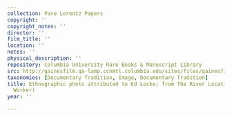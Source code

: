 ```yaml
---
collection: Pare Lorentz Papers
copyright: ''
copyright_notes: ''
director: ''
film_title: ''
location: ''
notes: ''
physical_description: ''
repository: Columbia University Rare Books & Manuscript Library
src: http://gainesfilm.qa-lamp.ccnmtl.columbia.edu/sites/files/gainesfilm/images/110094041.jpg
taxonomies: [Documentary Tradition, Image, Documentary Tradition]
title: Ethnographic photo attributed to Ed Locke; from The River Location Scout (Farm
  Worker)
year: ''

---
```

